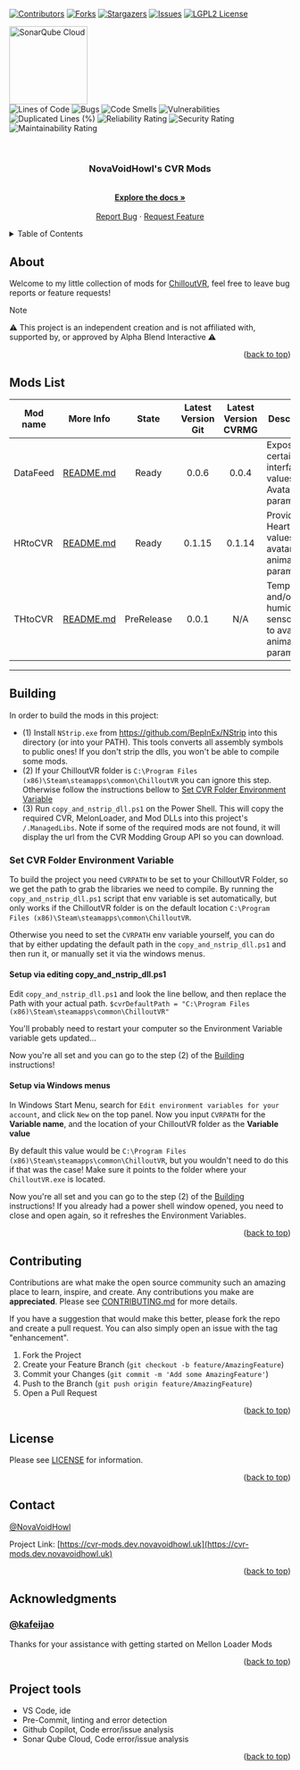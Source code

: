 <a name="readme-top"></a>

<!-- PROJECT SHIELDS -->

<!--
*** I'm using markdown "reference style" links for readability.
*** Reference links are enclosed in brackets [ ] instead of parentheses ( ).
*** See the bottom of this document for the declaration of the reference variables
*** for contributors-url, forks-url, etc. This is an optional, concise syntax you may use.
*** https://www.markdownguide.org/basic-syntax/#reference-style-links
-->

[![Contributors][contributors-shield]][contributors-url]
[![Forks][forks-shield]][forks-url]
[![Stargazers][stars-shield]][stars-url]
[![Issues][issues-shield]][issues-url]
[![LGPL2 License][license-shield]][license-url]
<!-- CODE TEST -->
[<img src="https://sonarcloud.io/images/project_badges/sonarcloud-highlight.svg" alt="SonarQube Cloud" width="140"/>](https://sonarcloud.io/summary/new_code?id=NovaVoidHowl_CVR_Mods)\
![Lines of Code][sonarcloud-loc]
![Bugs][sonarcloud-bugs]
![Code Smells][sonarcloud-code-smells]
![Vulnerabilities][sonarcloud-vulnerabilities]
![Duplicated Lines (%)][sonarcloud-duplicated-lines]
![Reliability Rating][sonarcloud-reliability]
![Security Rating][sonarcloud-security]
![Maintainability Rating][sonarcloud-maintainability]

<!-- PROJECT LOGO -->

<br />
<div align="center">

<h3 align="center">NovaVoidHowl's CVR Mods</h3>

<p align="center">
    <br />
    <a href="https://github.com/NovaVoidHowl/CVR_Mods/blob/main/README.md"><strong>Explore the docs »</strong></a>
    <br />
    <br />
    <a href="https://github.com/NovaVoidHowl/CVR_Mods/issues">Report Bug</a>
    ·
    <a href="https://github.com/NovaVoidHowl/CVR_Mods/issues">Request Feature</a>
  </p>
</div>

<!-- TABLE OF CONTENTS -->

<details>
  <summary>Table of Contents</summary>
  <ol>
    <li>
      <a href="#about">About</a>
    </li>
    <li>
      <a href="#mod-list">Mod List</a>
    </li>
    <li>
      <a href="#building">Building</a>
      <ul>
        <li><a href="#set-cvr-folder-environment-variable">Set CVR Folder Environment Variable</a></li>
      </ul>
    </li>
    <li><a href="#contributing">Contributing</a></li>
    <li><a href="#license">License</a></li>
    <li><a href="#contact">Contact</a></li>
    <li><a href="#acknowledgments">Acknowledgments</a></li>
    <li><a href="#project-tools">Project tools</a></li>
  </ol>
</details>

<!-- ABOUT -->

## About

Welcome to my little collection of mods for [ChilloutVR](https://abinteractive.net/),
feel free to leave bug reports or feature requests!

> [!NOTE]
>
> ⚠️ This project is an independent creation and is not affiliated with, supported by, or approved by Alpha Blend
> Interactive ⚠️
>

<p align="right">(<a href="#readme-top">back to top</a>)</p>
<!-- MOD LIST -->

## Mods List

| Mod name | More Info                       |   State    | Latest Version Git |   Latest Version CVRMG   | Description                                                     |
| -------- | ------------------------------- | :--------: | :----------------: | :----------------------: | --------------------------------------------------------------- |
| DataFeed | [README.md](DataFeed/README.md) |   Ready    |       0.0.6        |           0.0.4          | Exposes certain interface values as Avatar parameters           |
| HRtoCVR  | [README.md](HRtoCVR/README.md)  |   Ready    |       0.1.15       |          0.1.14          | Provides Heart Rate values as avatar animator parameters        |
| THtoCVR  | [README.md](THtoCVR/README.md)  | PreRelease |       0.0.1        |           N/A            | Temperature and/or humidity sensor info to avatar animator parameters. |

---

<!-- BUILDING -->

## Building

In order to build the mods in this project:

- (1) Install `NStrip.exe` from <https://github.com/BepInEx/NStrip> into this directory (or into your PATH). This tools
  converts all assembly symbols to public ones! If you don't strip the dlls, you won't be able to compile some mods.
- (2) If your ChilloutVR folder is `C:\Program Files (x86)\Steam\steamapps\common\ChilloutVR` you can ignore this step.
  Otherwise follow the instructions bellow
  to [Set CVR Folder Environment Variable](#set-cvr-folder-environment-variable)
- (3) Run `copy_and_nstrip_dll.ps1` on the Power Shell. This will copy the required CVR, MelonLoader, and Mod DLLs into
  this project's `/.ManagedLibs`. Note if some of the required mods are not found, it will display the url from the CVR
  Modding Group API so you can download.

### Set CVR Folder Environment Variable

To build the project you need `CVRPATH` to be set to your ChilloutVR Folder, so we get the path to grab the libraries
we need to compile. By running the `copy_and_nstrip_dll.ps1` script that env variable is set automatically, but only
works if the ChilloutVR folder is on the default location `C:\Program Files (x86)\Steam\steamapps\common\ChilloutVR`.

Otherwise you need to set the `CVRPATH` env variable yourself, you can do that by either updating the default path in
the `copy_and_nstrip_dll.ps1` and then run it, or manually set it via the windows menus.

#### Setup via editing copy_and_nstrip_dll.ps1

Edit `copy_and_nstrip_dll.ps1` and look the line bellow, and then replace the Path with your actual path.
`$cvrDefaultPath = "C:\Program Files (x86)\Steam\steamapps\common\ChilloutVR"`

You'll probably need to restart your computer so the Environment Variable variable gets updated...

Now you're all set and you can go to the step (2) of the [Building](#building) instructions!

#### Setup via Windows menus

In Windows Start Menu, search for `Edit environment variables for your account`, and click `New` on the top panel.
Now you input `CVRPATH` for the **Variable name**, and the location of your ChilloutVR folder as the **Variable value**

By default this value would be `C:\Program Files (x86)\Steam\steamapps\common\ChilloutVR`, but you wouldn't need to do
this if that was the case! Make sure it points to the folder where your `ChilloutVR.exe` is located.

Now you're all set and you can go to the step (2) of the [Building](#building) instructions! If you already had a power
shell window opened, you need to close and open again, so it refreshes the Environment Variables.

<p align="right">(<a href="#readme-top">back to top</a>)</p>
<!-- CONTRIBUTING -->

## Contributing

Contributions are what make the open source community such an amazing place to learn, inspire, and create.
Any contributions you make are **appreciated**. Please see [CONTRIBUTING.md](CONTRIBUTING.md) for more details.

If you have a suggestion that would make this better, please fork the repo and create a pull request.
You can also simply open an issue with the tag "enhancement".

1. Fork the Project
2. Create your Feature Branch (`git checkout -b feature/AmazingFeature`)
3. Commit your Changes (`git commit -m 'Add some AmazingFeature'`)
4. Push to the Branch (`git push origin feature/AmazingFeature`)
5. Open a Pull Request

<p align="right">(<a href="#readme-top">back to top</a>)</p>

<!-- LICENSE -->

## License

Please see [LICENSE](LICENSE) for information.

<p align="right">(<a href="#readme-top">back to top</a>)</p>
<!-- CONTACT -->

## Contact

[@NovaVoidHowl](https://novavoidhowl.uk/)

Project Link: [https://cvr-mods.dev.novavoidhowl.uk](https://cvr-mods.dev.novavoidhowl.uk)

<p align="right">(<a href="#readme-top">back to top</a>)</p>

<!-- ACKNOWLEDGMENTS -->

## Acknowledgments

### [@kafeijao](https://github.com/kafeijao)

Thanks for your assistance with getting started on Mellon Loader Mods

<p align="right">(<a href="#readme-top">back to top</a>)</p>

<!-- PROJECT TOOLS -->

## Project tools

- VS Code, ide
- Pre-Commit, linting and error detection
- Github Copilot, Code error/issue analysis
- Sonar Qube Cloud, Code error/issue analysis

<p align="right">(<a href="#readme-top">back to top</a>)</p>

<!-- MARKDOWN LINKS & IMAGES -->

<!-- https://www.markdownguide.org/basic-syntax/#reference-style-links -->

[contributors-shield]: https://img.shields.io/github/contributors/NovaVoidHowl/CVR_Mods.svg?style=plastic
[contributors-url]: https://github.com/NovaVoidHowl/CVR_Mods/graphs/contributors
[forks-shield]: https://img.shields.io/github/forks/NovaVoidHowl/CVR_Mods.svg?style=plastic
[forks-url]: https://github.com/NovaVoidHowl/CVR_Mods/network/members
[issues-shield]: https://img.shields.io/github/issues/NovaVoidHowl/CVR_Mods.svg?style=plastic
[issues-url]: https://github.com/NovaVoidHowl/CVR_Mods/issues
[license-shield]: https://img.shields.io/badge/License-LGPL_2.1-blue
[license-url]: https://github.com/NovaVoidHowl/CVR_Mods/blob/master/LICENSE
[stars-shield]: https://img.shields.io/github/stars/NovaVoidHowl/CVR_Mods.svg?style=plastic
[stars-url]: https://github.com/NovaVoidHowl/CVR_Mods/stargazers
[sonarcloud-loc]: https://sonarcloud.io/api/project_badges/measure?project=NovaVoidHowl_CVR_Mods&metric=ncloc
[sonarcloud-bugs]: https://sonarcloud.io/api/project_badges/measure?project=NovaVoidHowl_CVR_Mods&metric=bugs
[sonarcloud-code-smells]: https://sonarcloud.io/api/project_badges/measure?project=NovaVoidHowl_CVR_Mods&metric=code_smells
[sonarcloud-vulnerabilities]: https://sonarcloud.io/api/project_badges/measure?project=NovaVoidHowl_CVR_Mods&metric=vulnerabilities
[sonarcloud-duplicated-lines]: https://sonarcloud.io/api/project_badges/measure?project=NovaVoidHowl_CVR_Mods&metric=duplicated_lines_density
[sonarcloud-reliability]: https://sonarcloud.io/api/project_badges/measure?project=NovaVoidHowl_CVR_Mods&metric=reliability_rating
[sonarcloud-security]: https://sonarcloud.io/api/project_badges/measure?project=NovaVoidHowl_CVR_Mods&metric=security_rating
[sonarcloud-maintainability]: https://sonarcloud.io/api/project_badges/measure?project=NovaVoidHowl_CVR_Mods&metric=sqale_rating
